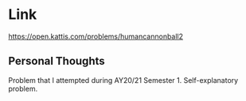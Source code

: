 # Link

https://open.kattis.com/problems/humancannonball2

## Personal Thoughts

Problem that I attempted during AY20/21 Semester 1. Self-explanatory problem.

